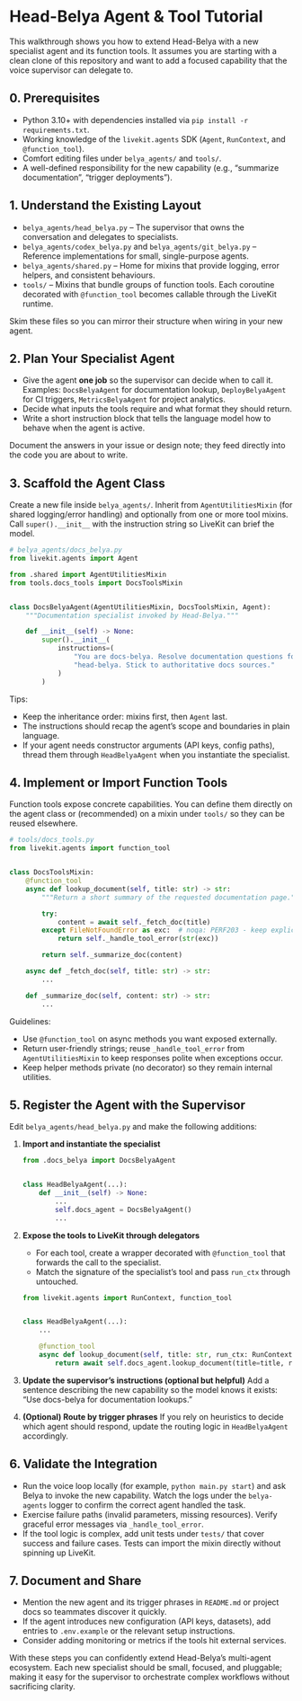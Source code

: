 # Head-Belya Agent & Tool Tutorial

This walkthrough shows you how to extend Head-Belya with a new specialist agent and its function tools. It assumes you are starting with a clean clone of this repository and want to add a focused capability that the voice supervisor can delegate to.

## 0. Prerequisites

- Python 3.10+ with dependencies installed via `pip install -r requirements.txt`.
- Working knowledge of the `livekit.agents` SDK (`Agent`, `RunContext`, and `@function_tool`).
- Comfort editing files under `belya_agents/` and `tools/`.
- A well-defined responsibility for the new capability (e.g., “summarize documentation”, “trigger deployments”).

## 1. Understand the Existing Layout

- `belya_agents/head_belya.py` – The supervisor that owns the conversation and delegates to specialists.
- `belya_agents/codex_belya.py` and `belya_agents/git_belya.py` – Reference implementations for small, single-purpose agents.
- `belya_agents/shared.py` – Home for mixins that provide logging, error helpers, and consistent behaviours.
- `tools/` – Mixins that bundle groups of function tools. Each coroutine decorated with `@function_tool` becomes callable through the LiveKit runtime.

Skim these files so you can mirror their structure when wiring in your new agent.

## 2. Plan Your Specialist Agent

- Give the agent **one job** so the supervisor can decide when to call it. Examples: `DocsBelyaAgent` for documentation lookup, `DeployBelyaAgent` for CI triggers, `MetricsBelyaAgent` for project analytics.
- Decide what inputs the tools require and what format they should return.
- Write a short instruction block that tells the language model how to behave when the agent is active.

Document the answers in your issue or design note; they feed directly into the code you are about to write.

## 3. Scaffold the Agent Class

Create a new file inside `belya_agents/`. Inherit from `AgentUtilitiesMixin` (for shared logging/error handling) and optionally from one or more tool mixins. Call `super().__init__` with the instruction string so LiveKit can brief the model.

```python
# belya_agents/docs_belya.py
from livekit.agents import Agent

from .shared import AgentUtilitiesMixin
from tools.docs_tools import DocsToolsMixin


class DocsBelyaAgent(AgentUtilitiesMixin, DocsToolsMixin, Agent):
    """Documentation specialist invoked by Head-Belya."""

    def __init__(self) -> None:
        super().__init__(
            instructions=(
                "You are docs-belya. Resolve documentation questions forwarded by "
                "head-belya. Stick to authoritative docs sources."
            )
        )
```

Tips:

- Keep the inheritance order: mixins first, then `Agent` last.
- The instructions should recap the agent’s scope and boundaries in plain language.
- If your agent needs constructor arguments (API keys, config paths), thread them through `HeadBelyaAgent` when you instantiate the specialist.

## 4. Implement or Import Function Tools

Function tools expose concrete capabilities. You can define them directly on the agent class or (recommended) on a mixin under `tools/` so they can be reused elsewhere.

```python
# tools/docs_tools.py
from livekit.agents import function_tool


class DocsToolsMixin:
    @function_tool
    async def lookup_document(self, title: str) -> str:
        """Return a short summary of the requested documentation page."""

        try:
            content = await self._fetch_doc(title)
        except FileNotFoundError as exc:  # noqa: PERF203 - keep explicit for clarity
            return self._handle_tool_error(str(exc))

        return self._summarize_doc(content)

    async def _fetch_doc(self, title: str) -> str:
        ...

    def _summarize_doc(self, content: str) -> str:
        ...
```

Guidelines:

- Use `@function_tool` on async methods you want exposed externally.
- Return user-friendly strings; reuse `_handle_tool_error` from `AgentUtilitiesMixin` to keep responses polite when exceptions occur.
- Keep helper methods private (no decorator) so they remain internal utilities.

## 5. Register the Agent with the Supervisor

Edit `belya_agents/head_belya.py` and make the following additions:

1. **Import and instantiate the specialist**
   ```python
   from .docs_belya import DocsBelyaAgent


   class HeadBelyaAgent(...):
       def __init__(self) -> None:
           ...
           self.docs_agent = DocsBelyaAgent()
           ...
   ```

2. **Expose the tools to LiveKit through delegators**
   - For each tool, create a wrapper decorated with `@function_tool` that forwards the call to the specialist.
   - Match the signature of the specialist’s tool and pass `run_ctx` through untouched.

   ```python
   from livekit.agents import RunContext, function_tool


   class HeadBelyaAgent(...):
       ...

       @function_tool
       async def lookup_document(self, title: str, run_ctx: RunContext) -> str:
           return await self.docs_agent.lookup_document(title=title, run_ctx=run_ctx)
   ```

3. **Update the supervisor’s instructions (optional but helpful)**
   Add a sentence describing the new capability so the model knows it exists: “Use docs-belya for documentation lookups.”

4. **(Optional) Route by trigger phrases**
   If you rely on heuristics to decide which agent should respond, update the routing logic in `HeadBelyaAgent` accordingly.

## 6. Validate the Integration

- Run the voice loop locally (for example, `python main.py start`) and ask Belya to invoke the new capability. Watch the logs under the `belya-agents` logger to confirm the correct agent handled the task.
- Exercise failure paths (invalid parameters, missing resources). Verify graceful error messages via `_handle_tool_error`.
- If the tool logic is complex, add unit tests under `tests/` that cover success and failure cases. Tests can import the mixin directly without spinning up LiveKit.

## 7. Document and Share

- Mention the new agent and its trigger phrases in `README.md` or project docs so teammates discover it quickly.
- If the agent introduces new configuration (API keys, datasets), add entries to `.env.example` or the relevant setup instructions.
- Consider adding monitoring or metrics if the tools hit external services.

With these steps you can confidently extend Head-Belya’s multi-agent ecosystem. Each new specialist should be small, focused, and pluggable; making it easy for the supervisor to orchestrate complex workflows without sacrificing clarity.
